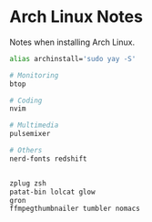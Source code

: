 # Arch Linux Notes

Notes when installing Arch Linux.

```bash
alias archinstall='sudo yay -S'

# Monitoring
btop

# Coding
nvim

# Multimedia
pulsemixer

# Others
nerd-fonts redshift


zplug zsh
patat-bin lolcat glow
gron
ffmpegthumbnailer tumbler nomacs
```
